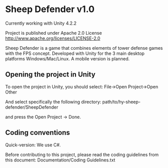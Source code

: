 # Sheep Defender v1.0

Currently working with Unity 4.2.2

Project is published under Apache 2.0 License
http://www.apache.org/licenses/LICENSE-2.0

Sheep Defender is a game that combines elements of tower defense games with the FPS concept.
Developed with Unity for the 3 main desktop platforms Windows/Mac/Linux.
A mobile version is planned.

## Opening the project in Unity

To open the project in Unity, you should select: 
File->Open Project->Open Other

And select specifically the following directory:
path/to/hy-sheep-defender/SheepDefender

and press the Open Project -> Done.

## Coding conventions

Quick-version: We use C#.

Before contributing to this project, please read the coding guidelines from this document:
Documentation/Coding Guidelines.txt
